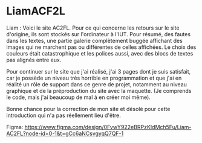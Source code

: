 # LiamACF2L
Liam : Voici le site AC2FL. Pour ce qui concerne les retours sur le site d'origine, ils sont stockés sur l'ordinateur à l'IUT. Pour résumé, des fautes dans les textes, une partie galerie complètement buggée affichant des images qui ne marchent pas ou différentes de celles affichées. Le choix des couleurs était catastrophique et les polices aussi, avec des blocs de textes pas alignés entre eux.

Pour continuer sur le site que j'ai réalisé, j'ai 3 pages dont je suis satisfait, car je possède un niveau très horrible en programmation et que j'ai en réalité un rôle de support dans ce genre de projet, notamment au niveau graphique et de la préproduction du site avec la maquette. (Je comprends le code, mais j'ai beaucoup de mal à en créer moi même).

Bonne chance pour la correction de mon site et désolé pour cette introduction qui n'a pas réellement lieu d'être.

Figma: https://www.figma.com/design/0FvwY922eBRPzKIdMch5Fu/Liam-AC2FL?node-id=0-1&t=gCc6aNCsvgyqQ7QF-1
